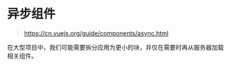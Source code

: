 # 异步组件

> https://cn.vuejs.org/guide/components/async.html

在大型项目中，我们可能需要拆分应用为更小的块，并仅在需要时再从服务器加载相关组件。

```

```